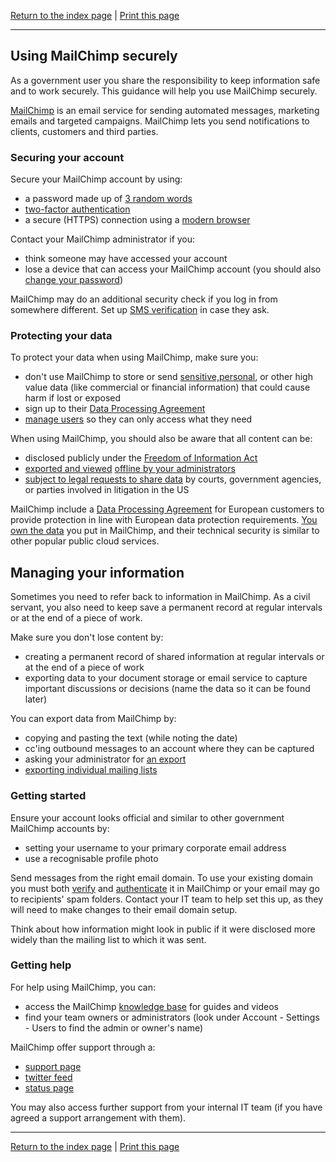 [Return to the index page](/using-cloud/help-for-end-users/) | [Print this page](https://gitprint.com/cheyrou23/using-cloud/blob/master/help-for-end-users/MailChimp/Using-MailChimp-securely.md)

***

## Using MailChimp securely

As a government user you share the responsibility to keep information safe and to work securely. This guidance will help you use MailChimp securely.

[MailChimp](https://mailchimp.com/) is an email service for sending automated messages, marketing emails and targeted campaigns. MailChimp lets you send notifications to clients, customers and third parties.

### Securing your account

Secure your MailChimp account by using:

- a password made up of [3 random words](https://www.ncsc.gov.uk/blog-post/three-random-words-or-thinkrandom-0)
- [two-factor authentication](http://kb.mailchimp.com/accounts/login/set-up-a-two-factor-authentication-app-at-login)
- a secure (HTTPS) connection using a [modern browser](https://whatbrowser.org)

Contact your MailChimp administrator if you:

- think someone may have accessed your account
- lose a device that can access your MailChimp account (you should also [change your password](http://kb.mailchimp.com/accounts/login/manage-account-login-and-profile))

MailChimp may do an additional security check if you log in from somewhere different. Set up [SMS verification](http://kb.mailchimp.com/accounts/login/recover-account-with-sms-text-verification) in case they ask.

### Protecting your data

To protect your data when using MailChimp, make sure you:

- don't use MailChimp to store or send [sensitive,](https://ico.org.uk/for-organisations/guide-to-data-protection/key-definitions/)[personal](https://ico.org.uk/for-organisations/guide-to-data-protection/key-definitions/), or other high value data (like commercial or financial information) that could cause harm if lost or exposed
- sign up to their [Data Processing Agreement](http://kb.mailchimp.com/accounts/management/about-mailchimp-and-eu-safe-harbor)
- [manage users](http://kb.mailchimp.com/accounts/manage-users/manage-user-levels-in-your-account) so they can only access what they need

When using MailChimp, you should also be aware that all content can be:

- disclosed publicly under the [Freedom of Information Act](https://ico.org.uk/for-organisations/guide-to-freedom-of-information/what-is-the-foi-act/)
- [exported and viewed](http://kb.mailchimp.com/lists/manage-contacts/view-or-export-a-list) [offline by your administrators](http://kb.mailchimp.com/lists/manage-contacts/view-or-export-a-list)
- [subject to legal requests to share data](https://mailchimp.com/legal/privacy/) by courts, government agencies, or parties involved in litigation in the US

MailChimp include a [Data Processing Agreement](http://kb.mailchimp.com/accounts/management/about-mailchimp-and-eu-safe-harbor) for European customers to provide protection in line with European data protection requirements. [You own the data](https://mailchimp.com/legal/terms/) you put in MailChimp, and their technical security is similar to other popular public cloud services.

## Managing your information

Sometimes you need to refer back to information in MailChimp. As a civil servant, you also need to keep save a permanent record at regular intervals or at the end of a piece of work.

Make sure you don't lose content by:

- creating a permanent record of shared information at regular intervals or at the end of a piece of work
- exporting data to your document storage or email service to capture important discussions or decisions (name the data so it can be found later)

You can export data from MailChimp by:

- copying and pasting the text (while noting the date)
- cc&#39;ing outbound messages to an account where they can be captured
- asking your administrator for [an export](http://kb.mailchimp.com/accounts/management/export-and-back-up-account-data)
- [exporting individual mailing lists](http://kb.mailchimp.com/lists/manage-contacts/view-or-export-a-list)

### Getting started

Ensure your account looks official and similar to other government MailChimp accounts by:

- setting your username to your primary corporate email address
- use a recognisable profile photo

Send messages from the right email domain. To use your existing domain you must both [verify](http://kb.mailchimp.com/accounts/email-authentication/verify-a-domain) and [authenticate](http://kb.mailchimp.com/accounts/email-authentication/about-email-authentication?) it in MailChimp or your email may go to recipients&#39; spam folders. Contact your IT team to help set this up, as they will need to make changes to their email domain setup.

Think about how information might look in public if it were disclosed more widely than the mailing list to which it was sent.

### Getting help

For help using MailChimp, you can:

- access the MailChimp [knowledge base](http://kb.mailchimp.com/) for guides and videos
- find your team owners or administrators (look under Account - Settings - Users to find the admin or owner&#39;s name)

MailChimp offer support through a:

- [support page](https://mailchimp.com/contact/support/)
- [twitter feed](https://twitter.com/MailChimpStatus)
- [status page](https://status.mailchimp.com/)

You may also access further support from your internal IT team (if you have agreed a support arrangement with them).

***

[Return to the index page](/using-cloud/help-for-end-users/) | [Print this page](https://gitprint.com/cheyrou23/using-cloud/blob/master/help-for-end-users/MailChimp/Using-MailChimp-securely.md)
